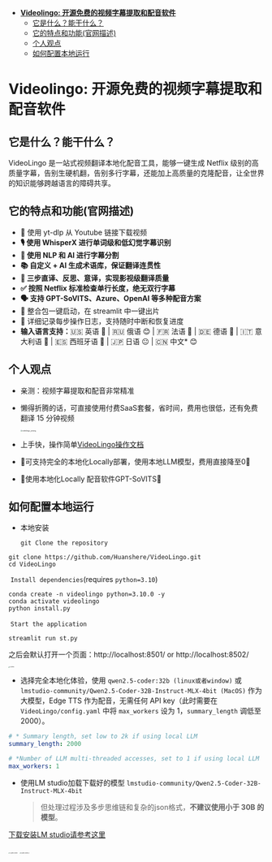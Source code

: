 - [**Videolingo: 开源免费的视频字幕提取和配音软件**](#videolingo-开源免费的视频字幕提取和配音软件)
  - [它是什么？能干什么？](#它是什么能干什么)
  - [它的特点和功能(官网描述)](#它的特点和功能官网描述)
  - [个人观点](#个人观点)
  - [如何配置本地运行](#如何配置本地运行)

# **Videolingo: 开源免费的视频字幕提取和配音软件**

## 它是什么？能干什么？

VideoLingo 是一站式视频翻译本地化配音工具，能够一键生成 Netflix 级别的高质量字幕，告别生硬机翻，告别多行字幕，还能加上高质量的克隆配音，让全世界的知识能够跨越语言的障碍共享。



## 它的特点和功能(官网描述)

- 🎥 使用 yt-dlp 从 Youtube 链接下载视频
- **🎙️ 使用 WhisperX 进行单词级和低幻觉字幕识别**
- **📝 使用 NLP 和 AI 进行字幕分割**
- **📚 自定义 + AI 生成术语库，保证翻译连贯性**
- **🔄 三步直译、反思、意译，实现影视级翻译质量**
- **✅ 按照 Netflix 标准检查单行长度，绝无双行字幕**
- **🗣️ 支持 GPT-SoVITS、Azure、OpenAI 等多种配音方案**
- 🚀 整合包一键启动，在 streamlit 中一键出片
- 📝 详细记录每步操作日志，支持随时中断和恢复进度
- **输入语言支持：**🇺🇸 英语 🤩 | 🇷🇺 俄语 😊 | 🇫🇷 法语 🤩 | 🇩🇪 德语 🤩 | 🇮🇹 意大利语 🤩 | 🇪🇸 西班牙语 🤩 | 🇯🇵 日语 😐 | 🇨🇳 中文* 😊



## 个人观点

- 亲测：视频字幕提取和配音非常精准

- 懒得折腾的话，可直接使用付费SaaS套餐，省时间，费用也很低，还有免费翻译 15 分钟视频

  <img src="/Users/ericzhou/Documents/typora/自媒体/videolingo_pricing.jpg" alt="videolingo_pricing" style="zoom:22%;" />

- 上手快，操作简单[VideoLingo操作文档](https://docs.videolingo.io/docs/start)

- 🤩可支持完全的本地化Locally部署，使用本地LLM模型，费用直接降至0🤩

- 🤩使用本地化Locally 配音软件GPT-SoVITS🤩



## 如何配置本地运行

- 本地安装

  `git Clone the repository`

```
git clone https://github.com/Huanshere/VideoLingo.git
cd VideoLingo
```

​	`Install dependencies`(requires `python=3.10`)

```
conda create -n videolingo python=3.10.0 -y
conda activate videolingo
python install.py
```

​	`Start the application`

```
streamlit run st.py
```

之后会默认打开一个页面：http://localhost:8501/ or http://localhost:8502/

<img src="/Users/ericzhou/Documents/typora/自媒体/vl_webui.jpg" alt="vl_webui" style="zoom:15%;" />



- 选择完全本地化体验，使用 `qwen2.5-coder:32b (linux或者window)` 或 `lmstudio-community/Qwen2.5-Coder-32B-Instruct-MLX-4bit (MacOS)` 作为大模型，Edge TTS 作为配音，无需任何 API key（此时需要在 `VideoLingo/config.yaml` 中将 `max_workers` 设为 1，`summary_length` 调低至 2000）。

```yaml
# * Summary length, set low to 2k if using local LLM
summary_length: 2000

# *Number of LLM multi-threaded accesses, set to 1 if using local LLM
max_workers: 1
```

- 使用LM studio加载下载好的模型 `lmstudio-community/Qwen2.5-Coder-32B-Instruct-MLX-4bit` 

  > 但处理过程涉及多步思维链和复杂的json格式，**不建议使用小于 30B 的模型**。

[下载安装LM studio请参考这里](https://mesevenjourney.github.io/posts/ai/finetuning_with_mlx_and_using_lm_studio#lm-studio%E5%8A%A0%E8%BD%BD%E6%A8%A1%E5%9E%8B)

<img src="/Users/ericzhou/Documents/typora/自媒体/vl_qwen_model.jpg" alt="vl_qwen_model" style="zoom:15%;" />

<img src="/Users/ericzhou/Documents/typora/自媒体/vl_qwen_model_2.jpg" alt="vl_qwen_model_2" style="zoom:15%;" />
